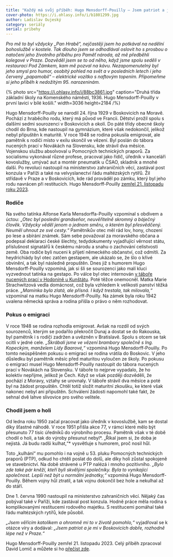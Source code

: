 ```yaml
---
title: "Každý má svůj příběh: Hugo Mensdorff-Pouilly – Jsem patriot a je mi v Boskovicích dobře"
cover-photo: https://i.ohlasy.info/i/b1801299.jpg
author: Ladislav Oujeský
category: seriály
serial: pribehy
---
```


*Pro mě to byl vždycky „Pan Hrabě“, nejčastěji jsem ho potkával na nedělní bohoslužbě v kostele. Tak dlouho jsem se odhodlával oslovit ho s prosbou o natočení jeho životního příběhu pro Paměť národa, až mě předběhli kolegové v Praze. Dozvěděl jsem se to od něho, když jsme spolu seděli v restauraci Pod Zámkem, kam mě pozval na kávu. Nezapomenutelný byl jeho smysl pro humor, osobitý pohled na svět a v posledních letech i jeho červený „papamobil“ – elektrické vozítko s naftovým topením. Připomeňme si jeho příběh k nedožitým 95\. narozeninám.*

{% photo src="https://i.ohlasy.info/i/88bc3861.jpg" caption="Druhá třída základní školy na Komenského náměstí, 1936. Hugo Mensdorff-Pouilly v první lavici v bílé košili." width=3036 height=2184 /%}

Hugo Mensdorff-Pouilly se narodil 24\. října 1929 v Boskovicích na Moravě. Pochází z hraběcího rodu, který má původ ve Francii. Dětství prožil spolu s dalšími sedmi sourozenci v Boskovicích a okolí. Do páté třídy obecné školy chodil do Brna, kde nastoupil na gymnázium, které však nedokončil, jelikož nebyl připuštěn k maturitě. V roce 1948 se rodina pokusila emigrovat, ale pamětník s rodiči místo v exilu skončil ve vězení. Byl poslán do tábora nucených prací v Novákách na Slovensku, kde strávil dva měsíce. Vojenskou službu absolvoval u Pomocných technických praporů. Za socialismu vykonával různé profese, pracoval jako řidič, úředník v kanceláři kovoslužby, umývač aut a montér pneumatik u ČSAO, skladník a mnohé další. Po revoluci nastoupil na ministerstvo zahraničních věcí, zastával post konzula v Paříži a také na velvyslanectví řádu maltézských rytířů. Žil střídavě v Praze a v Boskovicích, kde rád prováděl po zámku, který byl jeho rodu navrácen při restitucích. Hugo Mensdorff-Pouilly [zemřel 21\. listopadu roku 2023](https://ohlasy.info/clanky/2023/12/zemrel-hugo-mp.html).

### Rodiče

Na svého tatínka Alfonse Karla Mensdorffa-Pouilly vzpomínal s obdivem a úctou: *„Otec byl poslední grandseňor, neuvěřitelně skromný a báječný člověk. Vždycky věděl jenom o jednom směru, o kterém byl přesvědčený. Neuměl uhnout ze své cesty.“* Pamětníkův otec měl rád lov, hony, chození po lese a sbírání známek. Sám sebe považoval za moravského občana a podepsal deklaraci české šlechty, tedydokumenty vyjadřující věrnost státu, příslušnost signatářů k českému národu a snahu o zachování celistvosti země. Oba rodiče byli nuceni k přijetí německého občanství, což odmítli. Za heydrichiády byl otec zatčen gestapem, ale ukázalo se, že šlo o křivé obvinění, a tak byl následně propuštěn. Dnes již s humorem Hugo Mensdorff-Pouilly vzpomíná, jak si šli se sourozenci jako malí kluci vyzvednout tatínka na gestapo. Po válce byl otec internován [v táboře nucených prací v Hodoníně u Kunštátu](https://ohlasy.info/clanky/2016/09/tabor-hodonin.html). Poté těžce onemocněl. Matka Marie Strachwitzová vedla domácnost, což byla vzhledem k velikosti panství těžká práce. *„Maminka byla zlatá, ale přísná. I když trestala, tak milovala,“* vzpomínal na matku Hugo Mensdorff-Pouilly. Na zámek byla roku 1942 uvalena německá správa a rodina přišla o právo o něm rozhodovat.

### Pokus o emigraci

V roce 1948 se rodina rozhodla emigrovat. Avšak na rozdíl od svých sourozenců, kterým se podařilo překročit Dunaj a dostat se do Rakouska, byl pamětník i s rodiči zadržen a uvězněn v Bratislavě. Spolu s otcem se tak ocitli v jedné cele. *„Škrábali jsme ve vězení brambory společně s Ing. Kopeckým, manželem Lídy Baarové,“* vzpomíná Hugo Mensdorff-Pouilly. Po tomto neúspěšném pokusu o emigraci se rodina vrátila do Boskovic. V jeho důsledku byl pamětník měsíc před maturitou vyloučen ze školy. Po pokusu o emigraci musel Hugo Mensdorff-Pouilly nastoupit do tábora nucených prací v Novákách na Slovensku. V táboře to nejprve vypadalo, že ho kolektiv nepřijme, jelikož je Čech. Když se však později dozvěděli, že pochází z Moravy, vztahy se urovnaly. V táboře strávil dva měsíce a poté byl na žádost propuštěn. Chtěl totiž složit maturitní zkoušku, ke které však nakonec nebyl ani připuštěn. Schválení žádosti napomohl také fakt, že sehnal dvě lahve slivovice pro svého velitele.

### Chodil jsem o holi

Od ledna roku 1950 začal pracovat jako úředník v kovoslužbě, kam se dostal díky šťastné náhodě. V roce 1951 přišla akce 77, v rámci které mělo být přesunuto 77 tisíc úředníků do výrobního procesu. Pamětník však v té době chodil o holi, a tak do výroby přesunut nebyl*. „Říkal jsem si, že doba je nejistá. Já budu radši kulhat,“* vysvětluje s humorem, proč nosil hůl.

Toto „kulhání“ mu pomohlo i na vojně u 53\. pluku Pomocných technických praporů (PTP), odkud ho chtěli poslat do dolů, ale díky holi zůstal spokojeně ve stavebnictví. Na době strávené u PTP nalézá i mnoho pozitivního. *„Bylo zde také pár kněží, kteří byli skvělými společníky. Byla to vynikající společnost. Lepší než být u normální jednotky,“* vzpomíná Hugo Mensdorff-Pouilly. Během vojny hůl ztratil, a tak vojnu dokončil bez hole a nekulhal až do stáří.

Dne 1\. června 1990 nastoupil na ministerstvo zahraničních věcí. Nějaký čas pobýval také v Paříži, kde zastával post konzula. Hodně práce měla rodina s komplikovanými restitucemi rodového majetku. S restitucemi pomáhal také řádu maltézských rytířů, kde působil.

 *„Jsem věřícím katolíkem a ohromně mi to v životě pomohlo,“* vyjadřoval se k otázce víry a dodával: *„Jsem patriot a je mi v Boskovicích dobře, rozhodně lépe než v Praze.“* 

Hugo Mensdorff-Pouilly zemřel 21\. listopadu 2023\. Celý příběh zpracoval David Lomič a můžete si ho [přečíst zde](https://www.pametnaroda.cz/cs/mensdorff-pouilly-hugo-1929).